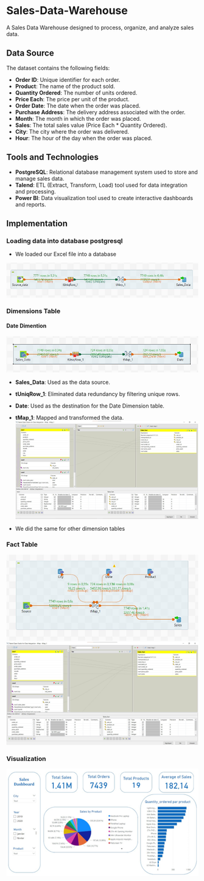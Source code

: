 # Sales-Data-Warehouse
A Sales Data Warehouse designed to process, organize, and analyze sales data.

## Data Source

The dataset contains the following fields:

- **Order ID**: Unique identifier for each order.
- **Product**: The name of the product sold.
- **Quantity Ordered**: The number of units ordered.
- **Price Each**: The price per unit of the product.
- **Order Date**: The date when the order was placed.
- **Purchase Address**: The delivery address associated with the order.
- **Month**: The month in which the order was placed.
- **Sales**: The total sales value (Price Each * Quantity Ordered).
- **City**: The city where the order was delivered.
- **Hour**: The hour of the day when the order was placed.

## Tools and Technologies

- **PostgreSQL**: Relational database management system used to store and manage sales data.
- **Talend**: ETL (Extract, Transform, Load) tool used for data integration and processing.
- **Power BI**: Data visualization tool used to create interactive dashboards and reports.

## Implementation
### Loading data into database postgresql
- We loaded our Excel file into a database

![Loading_data_into_database](./Images/Loading_data.jpg)

### Dimensions Table
#### Date Dimention
![Loading_data_into_database](./Images/Dim_Date.jpg)

- **Sales_Data**: Used as the data source.
- **tUniqRow_1**: Eliminated data redundancy by filtering unique rows.
- **Date**: Used as the destination for the Date Dimension table.
- **tMap_1**: Mapped and transformed the data.
![Mapping_Date_Dimension](./Images/Map_Dim_Date.jpg)



- We did the same for other dimension tables

### Fact Table
![Fact_Table](./Images/Fact_sales.jpg)
![Map_Fact_Table](./Images/Map_Fact_Table.jpg)

### Visualization
![Dashboard](./Images/Dashboard_Sales.jpg)


